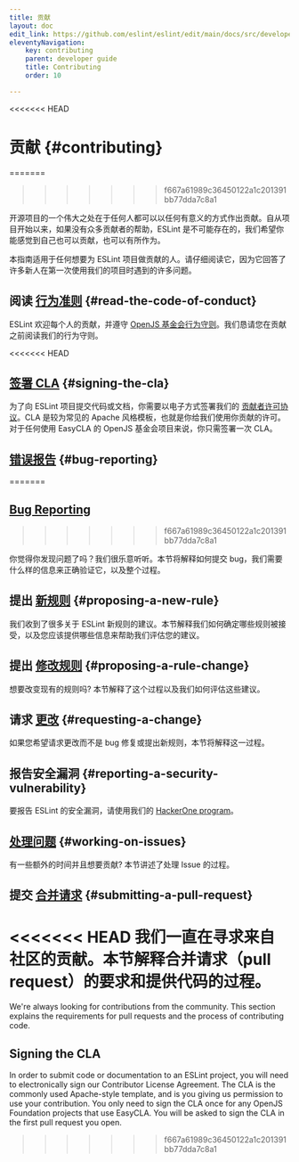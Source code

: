 ```yaml
---
title: 贡献
layout: doc
edit_link: https://github.com/eslint/eslint/edit/main/docs/src/developer-guide/contributing/index.md
eleventyNavigation:
    key: contributing
    parent: developer guide
    title: Contributing
    order: 10

---
```

<<<<<<< HEAD
<!-- Note: No pull requests accepted for this file. See README.md in the root directory for details. -->

# 贡献 {#contributing}
=======
>>>>>>> f667a61989c36450122a1c201391bb77dda7c8a1

开源项目的一个伟大之处在于任何人都可以以任何有意义的方式作出贡献。自从项目开始以来，如果没有众多贡献者的帮助，ESLint 是不可能存在的，我们希望你能感觉到自己也可以贡献，也可以有所作为。

本指南适用于任何想要为 ESLint 项目做贡献的人。请仔细阅读它，因为它回答了许多新人在第一次使用我们的项目时遇到的许多问题。

## 阅读 [行为准则](https://eslint.org/conduct) {#read-the-code-of-conduct}

ESLint 欢迎每个人的贡献，并遵守 [OpenJS 基金会行为守则](https://eslint.org/conduct)。我们恳请您在贡献之前阅读我们的行为守则。

<<<<<<< HEAD
## [签署 CLA](https://openjsf.org/about/the-openjs-foundation-cla/) {#signing-the-cla}

为了向 ESLint 项目提交代码或文档，你需要以电子方式签署我们的 [贡献者许可协议](https://github.com/openjs-foundation/easycla)。CLA 是较为常见的 Apache 风格模板，也就是你给我们使用你贡献的许可。对于任何使用 EasyCLA 的 OpenJS 基金会项目来说，你只需签署一次 CLA。

## [错误报告](reporting-bugs) {#bug-reporting}
=======
## [Bug Reporting](reporting-bugs)
>>>>>>> f667a61989c36450122a1c201391bb77dda7c8a1

你觉得你发现问题了吗？我们很乐意听听。本节将解释如何提交 bug，我们需要什么样的信息来正确验证它，以及整个过程。

## 提出 [新规则](new-rules) {#proposing-a-new-rule}

我们收到了很多关于 ESLint 新规则的建议。本节解释我们如何确定哪些规则被接受，以及您应该提供哪些信息来帮助我们评估您的建议。

## 提出 [修改规则](rule-changes) {#proposing-a-rule-change}

想要改变现有的规则吗? 本节解释了这个过程以及我们如何评估这些建议。

## 请求 [更改](changes) {#requesting-a-change}

如果您希望请求更改而不是 bug 修复或提出新规则，本节将解释这一过程。

## 报告安全漏洞 {#reporting-a-security-vulnerability}

要报告 ESLint 的安全漏洞，请使用我们的 [HackerOne program](https://hackerone.com/eslint)。

## [处理问题](working-on-issues) {#working-on-issues}

有一些额外的时间并且想要贡献? 本节讲述了处理 Issue 的过程。

## 提交 [合并请求](pull-requests) {#submitting-a-pull-request}

<<<<<<< HEAD
我们一直在寻求来自社区的贡献。本节解释合并请求（pull request）的要求和提供代码的过程。
=======
We're always looking for contributions from the community. This section explains the requirements for pull requests and the process of contributing code.

## Signing the CLA

In order to submit code or documentation to an ESLint project, you will need to electronically sign our Contributor License Agreement. The CLA is the commonly used Apache-style template, and is you giving us permission to use your contribution. You only need to sign the CLA once for any OpenJS Foundation projects that use EasyCLA. You will be asked to sign the CLA in the first pull request you open.
>>>>>>> f667a61989c36450122a1c201391bb77dda7c8a1
